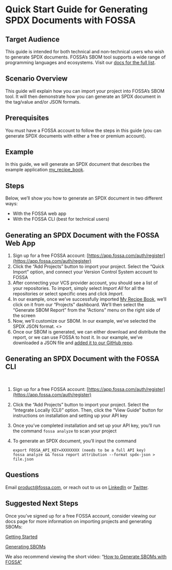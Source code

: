 
# **Quick Start Guide for Generating SPDX Documents with FOSSA**

## **Target Audience**

This guide is intended for both technical and non-technical users who wish to generate SPDX documents. FOSSA’s SBOM tool supports a wide range of programming languages and ecosystems. Visit our [docs for the full list](https://docs.fossa.com/docs/supported-languages). 

## **Scenario Overview**

This guide will explain how you can import your project into FOSSA’s SBOM tool. It will then demonstrate how you can generate an SPDX document in the tag/value and/or JSON formats.

## **Prerequisites**

You must have a FOSSA account to follow the steps in this guide (you can generate SPDX documents with either a free or premium account).

## **Example**

In this guide, we will generate an SPDX document that describes the example application [my_recipe_book](https://github.com/CortezFrazierJr/my_recipe_book). 

## **Steps**

Below, we’ll show you how to generate an SPDX document in two different ways: 



* With the FOSSA web app 
* With the FOSSA CLI (best for technical users)

## **Generating an SPDX Document with the FOSSA Web App**



1. Sign up for a free FOSSA account: [https://app.fossa.com/auth/register](https://app.fossa.com/auth/register)
2. Click the “Add Projects” button to import your project. Select the “Quick Import” option, and connect your Version Control System account to FOSSA
3. After connecting your VCS provider account, you should see a list of your repositories. To import, simply select _Import All_ for all the repositories or select specific ones and click _Import_.
4. In our example, once we’ve successfully imported [My Recipe Book](https://github.com/CortezFrazierJr/my_recipe_book), we’ll click on it from our “Projects” dashboard. We’ll then select the “Generate SBOM Report” from the “Actions” menu on the right side of the screen
5. Now, we’ll customize our SBOM. In our example, we’ve selected the SPDX JSON format. &lt;>
6. Once our SBOM is generated, we can either download and distribute the report, or we can use FOSSA to host it. In our example, we’ve downloaded a JSON file and [added it to our GitHub repo](https://github.com/CortezFrazierJr/my_recipe_book/blob/main/sampleSPDX.json).

## **Generating an SPDX Document with the FOSSA CLI**
 


1. Sign up for a free FOSSA account: [https://app.fossa.com/auth/register](https://app.fossa.com/auth/register)
2. Click the “Add Projects” button to import your project. Select the “Integrate Locally (CLI)” option. Then, click the “View Guide” button for instructions on installation and setting up your API key
3. Once you’ve completed installation and set up your API key, you’ll run the command `fossa analyze` to scan your project
4. To generate an SPDX document, you’ll input the command 

    ```
    export FOSSA_API_KEY=XXXXXXXX (needs to be a full API key) 
    fossa analyze && fossa report attribution --format spdx-json > file.json

    ```


## **Questions**

Email product@fossa.com, or reach out to us on [LinkedIn](https://www.linkedin.com/company/fossa) or [Twitter](https://twitter.com/getfossa).

## **Suggested Next Steps**

Once you’ve signed up for a free FOSSA account, consider viewing our docs page for more information on importing projects and generating SBOMs:

[Getting Started](https://docs.fossa.com/docs/getting-started)

[Generating SBOMs](https://docs.fossa.com/docs/generating-reports)

We also recommend viewing the short video: “[How to Generate SBOMs with FOSSA”](https://www.youtube.com/watch?v=0bzBtYRGx8c&t)
